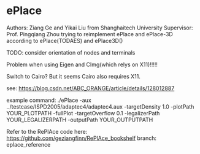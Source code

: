 # ePlace
Authors: Ziang Ge and Yikai Liu from Shanghaitech University Supervisor: Prof. Pingqiang Zhou
trying to reimplement ePlace and ePlace-3D according to ePlace(TODAES) and ePlace3D()

TODO: consider orientation of nodes and terminals

Problem when using Eigen and CImg(which relys on X11)!!!!!


Switch to Cairo? But it seems Cairo also requires X11.

see: https://blog.csdn.net/ABC_ORANGE/article/details/128012887

example command: ./ePlace -aux ../testcase/ISPD2005/adaptec4/adaptec4.aux -targetDensity 1.0 -plotPath YOUR_PLOTPATH -fullPlot -targetOverflow 0.1 -legalizerPath YOUR_LEGALIZERPATH -outputPath YOUR_OUTPUTPATH

Refer to the RePlAce code here:
https://github.com/geziangfinn/RePlAce_bookshelf branch: eplace_reference